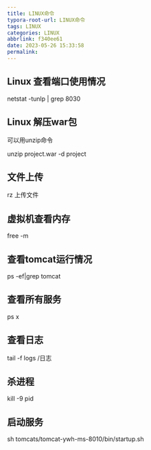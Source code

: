 ```yaml
---
title: LINUX命令
typora-root-url: LINUX命令
tags: LINUX
categories: LINUX
abbrlink: f340ee61
date: 2023-05-26 15:33:58
permalink:
---
```




## Linux  查看端口使用情况

netstat -tunlp | grep 8030 

## Linux  解压war包

可以用unzip命令

unzip project.war -d project 

## 文件上传

rz 上传文件

## 虚拟机查看内存 

free -m  

## 查看tomcat运行情况

ps -ef|grep tomcat   

## 查看所有服务

ps x   

## 查看日志 

tail -f logs /日志    

## 杀进程 

kill -9 pid    

## 启动服务 

sh tomcats/tomcat-ywh-ms-8010/bin/startup.sh  
